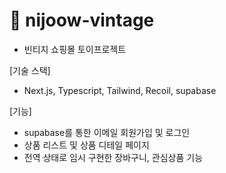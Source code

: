 # 🧥 nijoow-vintage
- 빈티지 쇼핑몰 토이프로젝트

[기술 스택]
- Next.js, Typescript, Tailwind, Recoil, supabase

[기능]
- supabase를 통한 이메일 회원가입 및 로그인
- 상품 리스트 및 상품 디테일 페이지
- 전역 상태로 임시 구현한 장바구니, 관심상품 기능
